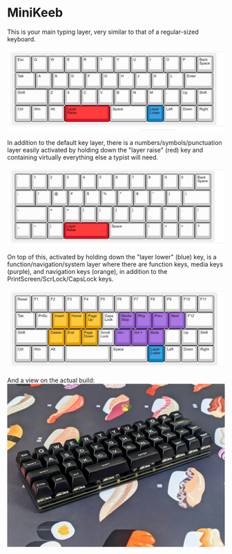 # MiniKeeb

This is your main typing layer, very similar to that of a regular-sized keyboard.

![layout](https://github.com/KeebCathedral/MiniKeeb/blob/main/main%20layer%20keymap.png)

In addition to the default key layer, there is a numbers/symbols/punctuation layer easily activated by holding down the "layer raise" (red) key and containing virtually everything else a typist will need.

![layout](https://github.com/KeebCathedral/MiniKeeb/blob/main/raise%20layer%20keymap.png)

On top of this, activated by holding down the "layer lower" (blue) key, is a function/navigation/system layer where there are function keys, media keys (purple), and navigation keys (orange), in addition to the PrintScreen/ScrLock/CapsLock keys. 

![layout](https://github.com/KeebCathedral/MiniKeeb/blob/main/lower%20layer%20keymap.png)




And a view on the actual build:
![layout](https://github.com/KeebCathedral/MiniKeeb/blob/main/primary%20keyboard%20photo.jpg)

